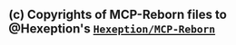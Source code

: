 ## (c) Copyrights of MCP-Reborn files to @Hexeption's [`Hexeption/MCP-Reborn`](https://github.com/Hexeption/MCP-Reborn)
